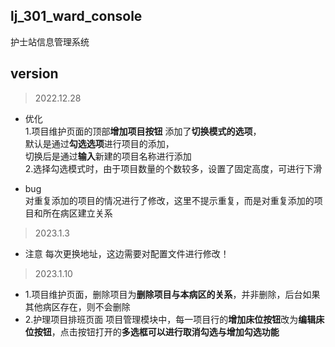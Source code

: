 ## lj_301_ward_console

护士站信息管理系统

## version

> 2022.12.28

* 优化  
1.项目维护页面的顶部**增加项目按钮**
添加了**切换模式的选项**，  
默认是通过**勾选选项**进行项目的添加，  
切换后是通过**输入**新建的项目名称进行添加  
2.选择勾选模式时，由于项目数量的个数较多，设置了固定高度，可进行下滑


* bug  
对重复添加的项目的情况进行了修改，这里不提示重复，而是对重复添加的项目和所在病区建立关系

> 2023.1.3

* 注意
每次更换地址，这边需要对配置文件进行修改！

> 2023.1.10
* 1.项目维护页面，删除项目为**删除项目与本病区的关系**，并非删除，后台如果其他病区存在，则不会删除
* 2.护理项目排班页面
    项目管理模块中，每一项目行的**增加床位按钮**改为**编辑床位按钮**，点击按钮打开的**多选框可以进行取消勾选与增加勾选功能**


